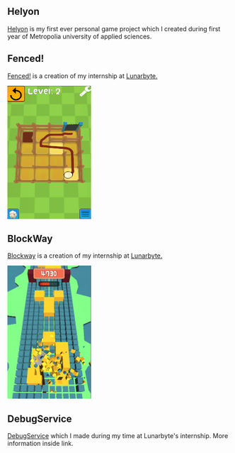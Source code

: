 ## Helyon
[Helyon](https://imgur.com/a/NHo5a2H) is my first ever personal game project which I created during first year of Metropolia university of applied sciences.

## Fenced!
[Fenced!](https://github.com/Zimbe/Show_Case/blob/master/APKs/Fenced!_1.0.apk) is a creation of my internship at [Lunarbyte.](https://lunarbyte.com/)

<img src="https://github.com/Zimbe/Show_Case/blob/master/GithubImages/ShowCasePictures/fenced_1.png" alt="" width="189" height="300">

## BlockWay
[Blockway](https://github.com/Zimbe/Show_Case/blob/master/APKs/BlockWay_v1.apk) is a creation of my internship at [Lunarbyte.](https://lunarbyte.com/)

<img src="https://github.com/Zimbe/Show_Case/blob/master/GithubImages/ShowCasePictures/block_way_1.png" alt="" width="189" height="300">

## DebugService

[DebugService](https://github.com/Zimbe/Show_Case/tree/master/DebugService) which I made during my time at Lunarbyte's internship.
More information inside link.

